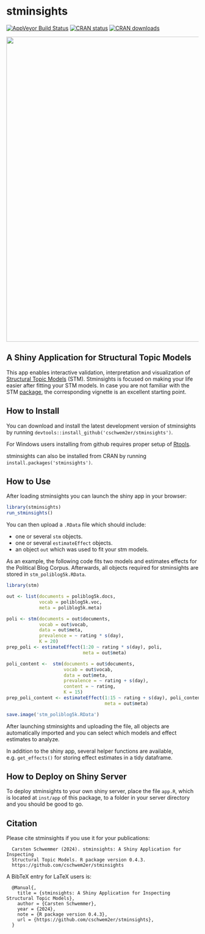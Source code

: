 
<!-- README.md is generated from README.Rmd. Please edit that file -->

# stminsights

[![AppVeyor Build
Status](https://ci.appveyor.com/api/projects/status/github/cschwem2er/stminsights?branch=master&svg=true)](https://ci.appveyor.com/project/cschwem2er/stminsights)
[![CRAN
status](https://www.r-pkg.org/badges/version/stminsights)](https://cran.r-project.org/package=stminsights)
[![CRAN
downloads](https://cranlogs.r-pkg.org/badges/grand-total/stminsights)](https://cran.r-project.org/package=stminsights)

<img src="man/figures/logo.png" width="800">

## A Shiny Application for Structural Topic Models

This app enables interactive validation, interpretation and
visualization of [Structural Topic
Models](https://www.structuraltopicmodel.com/) (STM). Stminsights is
focused on making your life easier after fitting your STM models. In
case you are not familiar with the STM
[package](https://CRAN.R-project.org/package=stm), the corresponding
vignette is an excellent starting point.

## How to Install

You can download and install the latest development version of
stminsights by running
`devtools::install_github('cschwem2er/stminsights')`.

For Windows users installing from github requires proper setup of
[Rtools](https://cran.r-project.org/bin/windows/Rtools/).

stminsights can also be installed from CRAN by running
`install.packages('stminsights')`.

## How to Use

After loading stminsights you can launch the shiny app in your browser:

``` r
library(stminsights)
run_stminsights()
```

You can then upload a `.RData` file which should include:

- one or several `stm` objects.
- one or several `estimateEffect` objects.
- an object `out` which was used to fit your stm models.

As an example, the following code fits two models and estimates effects
for the Political Blog Corpus. Afterwards, all objects required for
stminsights are stored in `stm_poliblog5k.RData`.

``` r
library(stm)

out <- list(documents = poliblog5k.docs,
            vocab = poliblog5k.voc,
            meta = poliblog5k.meta)

poli <- stm(documents = out$documents, 
            vocab = out$vocab,
            data = out$meta, 
            prevalence = ~ rating * s(day),
            K = 20)
prep_poli <- estimateEffect(1:20 ~ rating * s(day), poli,
                            meta = out$meta)

poli_content <-  stm(documents = out$documents, 
                     vocab = out$vocab,
                     data = out$meta, 
                     prevalence = ~ rating + s(day),
                     content = ~ rating,
                     K = 15)  
prep_poli_content <- estimateEffect(1:15 ~ rating + s(day), poli_content,
                                    meta = out$meta)

save.image('stm_poliblog5k.RData')
```

After launching stminsights and uploading the file, all objects are
automatically imported and you can select which models and effect
estimates to analyze.

In addition to the shiny app, several helper functions are available,
e.g. `get_effects()` for storing effect estimates in a tidy dataframe.

## How to Deploy on Shiny Server

To deploy stminsights to your own shiny server, place the file `app.R`,
which is located at `inst/app` of this package, to a folder in your
server directory and you should be good to go.

## Citation

Please cite stminsights if you use it for your publications:

      Carsten Schwemmer (2024). stminsights: A Shiny Application for Inspecting
      Structural Topic Models. R package version 0.4.3.
      https://github.com/cschwem2er/stminsights

A BibTeX entry for LaTeX users is:

      @Manual{,
        title = {stminsights: A Shiny Application for Inspecting Structural Topic Models},
        author = {Carsten Schwemmer},
        year = {2024},
        note = {R package version 0.4.3},
        url = {https://github.com/cschwem2er/stminsights},
      }
